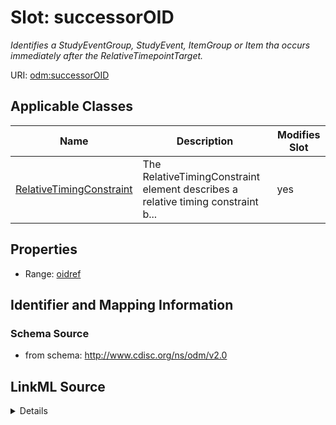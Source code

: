 # Slot: successorOID


_Identifies a StudyEventGroup, StudyEvent, ItemGroup or Item tha occurs immediately after the RelativeTimepointTarget._



URI: [odm:successorOID](http://www.cdisc.org/ns/odm/v2.0/successorOID)



<!-- no inheritance hierarchy -->




## Applicable Classes

| Name | Description | Modifies Slot |
| --- | --- | --- |
[RelativeTimingConstraint](RelativeTimingConstraint.md) | The RelativeTimingConstraint element describes a relative timing constraint b... |  yes  |







## Properties

* Range: [oidref](oidref.md)





## Identifier and Mapping Information







### Schema Source


* from schema: http://www.cdisc.org/ns/odm/v2.0




## LinkML Source

<details>
```yaml
name: successorOID
description: Identifies a StudyEventGroup, StudyEvent, ItemGroup or Item tha occurs
  immediately after the RelativeTimepointTarget.
from_schema: http://www.cdisc.org/ns/odm/v2.0
rank: 1000
alias: successorOID
domain_of:
- RelativeTimingConstraint
range: oidref

```
</details>